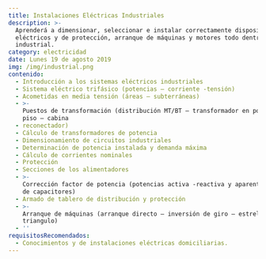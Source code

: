 ```yaml
---
title: Instalaciones Eléctricas Industriales
description: >-
  Aprenderá a dimensionar, seleccionar e instalar correctamente dispositivos
  eléctricos y de protección, arranque de máquinas y motores todo dentro el área
  industrial.
category: electricidad
date: Lunes 19 de agosto 2019
img: /img/industrial.png
contenido:
  - Introducción a los sistemas eléctricos industriales
  - Sistema eléctrico trifásico (potencias – corriente -tensión)
  - Acometidas en media tensión (áreas – subterráneas)
  - >-
    Puestos de transformación (distribución MT/BT – transformador en poste –
    piso – cabina
  - reconectador)
  - Cálculo de transformadores de potencia
  - Dimensionamiento de circuitos industriales
  - Determinación de potencia instalada y demanda máxima
  - Cálculo de corrientes nominales
  - Protección
  - Secciones de los alimentadores
  - >-
    Corrección factor de potencia (potencias activa -reactiva y aparente - banco
    de capacitores)
  - Armado de tablero de distribución y protección
  - >-
    Arranque de máquinas (arranque directo – inversión de giro – estrella
    triangulo)
  - ''
requisitosRecomendados:
  - Conocimientos y de instalaciones eléctricas domiciliarias.
---
```


